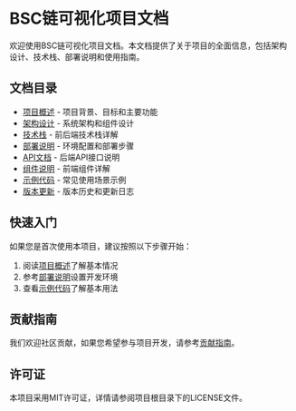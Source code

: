 # BSC链可视化项目文档

欢迎使用BSC链可视化项目文档。本文档提供了关于项目的全面信息，包括架构设计、技术栈、部署说明和使用指南。

## 文档目录

- [项目概述](./overview.md) - 项目背景、目标和主要功能
- [架构设计](./architecture.md) - 系统架构和组件设计
- [技术栈](./tech_stack.md) - 前后端技术栈详解
- [部署说明](./deployment.md) - 环境配置和部署步骤
- [API文档](./api_reference.md) - 后端API接口说明
- [组件说明](./components.md) - 前端组件详解
- [示例代码](./examples.md) - 常见使用场景示例
- [版本更新](./changelog.md) - 版本历史和更新日志

## 快速入门

如果您是首次使用本项目，建议按照以下步骤开始：

1. 阅读[项目概述](./overview.md)了解基本情况
2. 参考[部署说明](./deployment.md)设置开发环境
3. 查看[示例代码](./examples.md)了解基本用法

## 贡献指南

我们欢迎社区贡献，如果您希望参与项目开发，请参考[贡献指南](./contributing.md)。

## 许可证

本项目采用MIT许可证，详情请参阅项目根目录下的LICENSE文件。